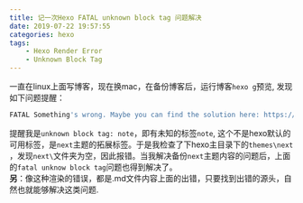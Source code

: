```yaml
---
title: 记一次Hexo FATAL unknown block tag 问题解决
date: 2019-07-22 19:57:55
categories: hexo
tags: 
	- Hexo Render Error  
	- Unknown Block Tag 
---
```


一直在linux上面写博客，现在换mac，在备份博客后，运行博客`hexo g`预览, 发现如下问题提醒：

```bash
FATAL Something's wrong. Maybe you can find the solution here: https://hexo.io/docs/troubleshooting.html Nunjucks Error:  [Line 172, Column 4] unknown block tag: note
```

提醒我是`unknown block tag: note`，即有未知的标签`note`, 这个不是hexo默认的可用标签，是`next`主题的拓展标签。于是我检查了下hexo主目录下的`themes\next` ，发现`next\`文件夹为空，因此报错。当我解决备份`next`主题内容的问题后，上面的`fatal unknow block tag`问题也得到解决了。  
**另**：像这种渲染的错误，都是.md文件内容上面的出错，只要找到出错的源头，自然也就能够解决这类问题.
